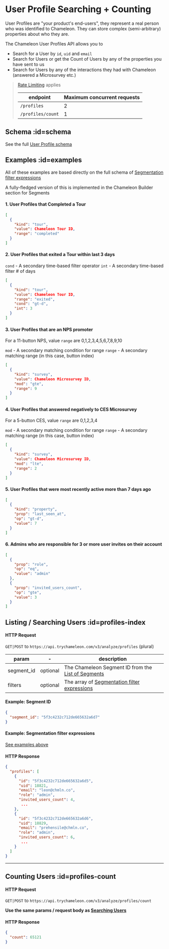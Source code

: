 # User Profile Searching + Counting

User Profiles are "your product's end-users", they represent a real person who was identified to Chameleon. They can store complex (semi-arbitrary) properties about who they are. 

The Chameleon User Profiles API allows you to
 - Search for a User by `id`, `uid` and `email`
 - Search for Users or get the Count of Users by any of the properties you have sent to us
 - Search for Users by any of the interactions they had with Chameleon (answered a Microsurvey etc.)

> [Rate Limiting](concepts/rate-limiting.md) applies
>
> | endpoint | Maximum concurrent requests |
> |---|---|
> | `/profiles` | 2  |
> | `/profiles/count` | 1 |


## Schema :id=schema

See the full [User Profile schema](api/profiles.md?id=schema)

## Examples :id=examples

All of these examples are based directly on the full schema of [Segmentation filter expressions](concepts/filters.md)

A fully-fledged version of this is implemented in the Chameleon Builder section for Segments

#### 1. User Profiles that Completed a Tour

```json
[
  {
    "kind": "tour",
    "value": Chameleon Tour ID,
    "range": "completed"
  }
]
```

#### 2. User Profiles that exited a Tour within last 3 days

`cond` - A secondary time-based filter operator
`int` - A secondary time-based filter # of days

```json
[
  {
    "kind": "tour",
    "value": Chameleon Tour ID,
    "range": "exited",
    "cond": "gt-d",
    "int": 3
  }
]
```


#### 3. User Profiles that are an NPS promoter

For a 11-button NPS, value `range` are 0,1,2,3,4,5,6,7,8,9,10

`mod` - A secondary matching condition for range
`range` - A secondary matching range (in this case, button index)

```json
[
  {
    "kind": "survey",
    "value": Chameleon Microsurvey ID,
    "mod": "gte",
    "range": 9
  }
]
```

#### 4. User Profiles that answered negatively to CES Microsurvey

For a 5-button CES, value `range` are 0,1,2,3,4

`mod` - A secondary matching condition for range
`range` - A secondary matching range (in this case, button index)

```json
[
  {
    "kind": "survey",
    "value": Chameleon Microsurvey ID,
    "mod": "lte",
    "range": 2
  }
]
```

#### 5. User Profiles that were most recently active more than 7 days ago

```json
[
  {
    "kind": "property",
    "prop": "last_seen_at",
    "op": "gt-d",
    "value": 7
  }
]
```

#### 6. Admins who are responsible for 3 or more user invites on their account
        
```json
[
  {
    "prop": "role",
    "op": "eq",
    "value": "admin"
  },
  {
    "prop": "invited_users_count",
    "op": "gte",
    "value": 3 
  }
]
```

## Listing / Searching Users :id=profiles-index

#### HTTP Request
`GET|POST` to `https://api.trychameleon.com/v3/analyze/profiles` (plural)

| param | - | description |
|---|---|---|
| segment_id | optional | The Chameleon Segment ID from the [List of Segments](apis/segments.md) |
| filters | optional | The array of [Segmentation filter expressions](concepts/filters.md) |


#### Example: Segment ID
```json
{
  "segment_id": "5f3c4232c712de665632a6d7"
}
```

#### Example: Segmentation filter expressions

[See examples above](api/profiles-search.md?id=examples)

#### HTTP Response

```json
{
  "profiles": [
    {
      "id": "5f3c4232c712de665632a6d5",
      "uid": 18821,
      "email": "leon@chmln.co",
      "role": "admin",
      "invited_users_count": 4,
       ...
    },
    {
      "id": "5f3c4232c712de665632a6d6",
      "uid": 18829,
      "email": "prehensile@chmln.co",
      "role": "admin",
      "invited_users_count": 6,
       ...
    }
  ]
}
```

------

## Counting Users :id=profiles-count

#### HTTP Request
`GET|POST` to `https://api.trychameleon.com/v3/analyze/profiles/count`

**Use the same params / request body as [Searching Users](apis/profiles-search.md?id=profiles-index)**

#### HTTP Response

```json
{
  "count": 65121
}
```
